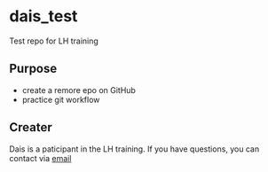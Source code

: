 # dais_test
Test repo for LH training


## Purpose

- create a remore epo on GitHub
- practice git workflow

## Creater

Dais is a paticipant in the LH training. If you have questions, you can contact
via [email](d_seto@ucsb.edu)
